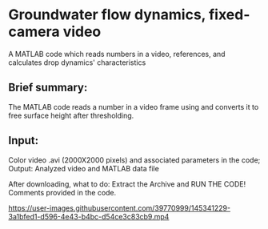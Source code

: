 # Groundwater flow dynamics, fixed-camera video
A MATLAB code which reads numbers in a video, references, and calculates drop dynamics' characteristics 

## Brief summary: 
The MATLAB code reads a number in a video frame using and converts it to free surface height after thresholding.

## Input: 
Color video .avi (2000X2000 pixels) and associated parameters in the code; Output: Analyzed video and MATLAB data file

After downloading, what to do: Extract the Archive and RUN THE CODE! Comments provided in the code.



https://user-images.githubusercontent.com/39770999/145341229-3a1bfed1-d596-4e43-b4bc-d54ce3c83cb9.mp4



